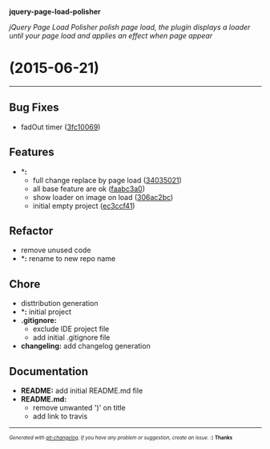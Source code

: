 __jquery-page-load-polisher__

_jQuery Page Load Polisher polish page load, the plugin displays a loader until your page load and applies an effect when page appear_

#   (2015-06-21)



---

## Bug Fixes

- fadOut timer
  ([3fc10069](https://github.com/hugorper/jquery-page-load-polisher.git/commit/3fc10069af2d567d5f2bf0564837881327962d19))


## Features

- ***:**
  - full change replace by page load
  ([34035021](https://github.com/hugorper/jquery-page-load-polisher.git/commit/340350214ab8b971f998dd62bd0b966d6baa85a7))
  - all base feature are ok
  ([faabc3a0](https://github.com/hugorper/jquery-page-load-polisher.git/commit/faabc3a0947b640a5fc870c18ad1a7e4e1b8af98))
  - show loader on image on load
  ([306ac2bc](https://github.com/hugorper/jquery-page-load-polisher.git/commit/306ac2bcfe1aef535ecc6cdc1f656c53f61dfac9))
  - initial empty project
  ([ec3ccf41](https://github.com/hugorper/jquery-page-load-polisher.git/commit/ec3ccf412415cfa867c60f640f66141eea4ba8c3))


## Refactor

- remove unused code
- ***:** rename to new repo name


## Chore

- disttribution generation
- ***:** initial project
- **.gitignore:**
  - exclude IDE project file
  - add initial .gitignore file
- **changeling:** add changelog generation


## Documentation

- **README:** add initial README.md file
- **README.md:**
  - remove unwanted ')' on title
  - add link to travis



---
<sub><sup>*Generated with [git-changelog](https://github.com/rafinskipg/git-changelog). If you have any problem or suggestion, create an issue.* :) **Thanks** </sub></sup>